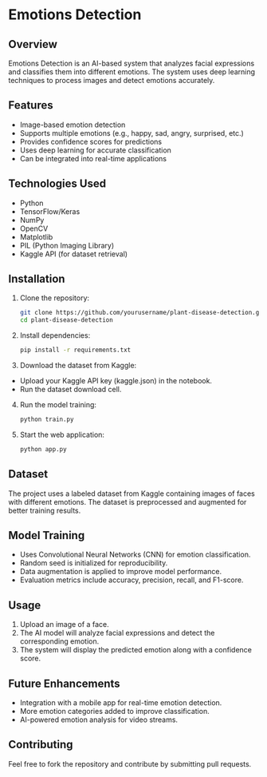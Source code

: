 # Emotions Detection

## Overview
Emotions Detection is an AI-based system that analyzes facial expressions and classifies them into different emotions. The system uses deep learning techniques to process images and detect emotions accurately.

## Features
- Image-based emotion detection
- Supports multiple emotions (e.g., happy, sad, angry, surprised, etc.)
- Provides confidence scores for predictions
- Uses deep learning for accurate classification
- Can be integrated into real-time applications

## Technologies Used
- Python
- TensorFlow/Keras
- NumPy
- OpenCV
- Matplotlib
- PIL (Python Imaging Library)
- Kaggle API (for dataset retrieval)


## Installation
1. Clone the repository:
   ```bash
   git clone https://github.com/yourusername/plant-disease-detection.git
   cd plant-disease-detection
2. Install dependencies:
   ```bash
   pip install -r requirements.txt
3. Download the dataset from Kaggle:

  - Upload your Kaggle API key (kaggle.json) in the notebook.
  - Run the dataset download cell.
    
4. Run the model training:
   ```bash
   python train.py
5. Start the web application:
   ```bash
   python app.py
## Dataset
The project uses a labeled dataset from Kaggle containing images of faces with different emotions. The dataset is preprocessed and augmented for better training results.

## Model Training
- Uses Convolutional Neural Networks (CNN) for emotion classification.
- Random seed is initialized for reproducibility.
- Data augmentation is applied to improve model performance.
- Evaluation metrics include accuracy, precision, recall, and F1-score.

## Usage
1. Upload an image of a face.
2. The AI model will analyze facial expressions and detect the corresponding emotion.
3. The system will display the predicted emotion along with a confidence score.

## Future Enhancements
- Integration with a mobile app for real-time emotion detection.
- More emotion categories added to improve classification.
- AI-powered emotion analysis for video streams.

## Contributing
Feel free to fork the repository and contribute by submitting pull requests.

